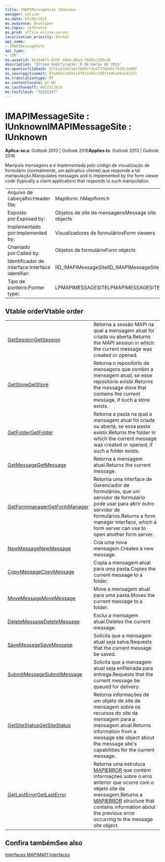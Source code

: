 ```yaml
---
title: IMAPIMessageSite IUnknown
manager: soliver
ms.date: 03/09/2015
ms.audience: Developer
ms.topic: reference
ms.prod: office-online-server
localization_priority: Normal
api_name:
- IMAPIMessageSite
api_type:
- COM
ms.assetid: 883448f5-0d3f-486d-80a3-7b961c209cd0
description: 'Última modificação: 9 de março de 2015'
ms.openlocfilehash: bf21ed1d41a61f600cfded777b699cf620c2e00f
ms.sourcegitcommit: 8fe462c32b91c87911942c188f3445e85a54137c
ms.translationtype: MT
ms.contentlocale: pt-BR
ms.lasthandoff: 04/23/2019
ms.locfileid: "32321347"
---
```

# <a name="imapimessagesite--iunknown"></a><span data-ttu-id="2aac6-103">IMAPIMessageSite : IUnknown</span><span class="sxs-lookup"><span data-stu-id="2aac6-103">IMAPIMessageSite : IUnknown</span></span>

  
  
<span data-ttu-id="2aac6-104">**Aplica-se a**: Outlook 2013 | Outlook 2016</span><span class="sxs-lookup"><span data-stu-id="2aac6-104">**Applies to**: Outlook 2013 | Outlook 2016</span></span> 
  
<span data-ttu-id="2aac6-105">Manipula mensagens e é implementada pelo código de visualização de formulário (normalmente, um aplicativo cliente) que responde a tal manipulação.</span><span class="sxs-lookup"><span data-stu-id="2aac6-105">Manipulates messages and is implemented by the form viewer code (typically a client application) that responds to such manipulation.</span></span>
  
|||
|:-----|:-----|
|<span data-ttu-id="2aac6-106">Arquivo de cabeçalho:</span><span class="sxs-lookup"><span data-stu-id="2aac6-106">Header file:</span></span>  <br/> |<span data-ttu-id="2aac6-107">Mapiform. h</span><span class="sxs-lookup"><span data-stu-id="2aac6-107">Mapiform.h</span></span>  <br/> |
|<span data-ttu-id="2aac6-108">Exposto por:</span><span class="sxs-lookup"><span data-stu-id="2aac6-108">Exposed by:</span></span>  <br/> |<span data-ttu-id="2aac6-109">Objetos de site de mensagens</span><span class="sxs-lookup"><span data-stu-id="2aac6-109">Message site objects</span></span>  <br/> |
|<span data-ttu-id="2aac6-110">Implementado por:</span><span class="sxs-lookup"><span data-stu-id="2aac6-110">Implemented by:</span></span>  <br/> |<span data-ttu-id="2aac6-111">Visualizadores de formulários</span><span class="sxs-lookup"><span data-stu-id="2aac6-111">Form viewers</span></span>  <br/> |
|<span data-ttu-id="2aac6-112">Chamado por:</span><span class="sxs-lookup"><span data-stu-id="2aac6-112">Called by:</span></span>  <br/> |<span data-ttu-id="2aac6-113">Objetos de formulário</span><span class="sxs-lookup"><span data-stu-id="2aac6-113">Form objects</span></span>  <br/> |
|<span data-ttu-id="2aac6-114">Identificador de interface:</span><span class="sxs-lookup"><span data-stu-id="2aac6-114">Interface identifier:</span></span>  <br/> |<span data-ttu-id="2aac6-115">IID_IMAPIMessageSite</span><span class="sxs-lookup"><span data-stu-id="2aac6-115">IID_IMAPIMessageSite</span></span>  <br/> |
|<span data-ttu-id="2aac6-116">Tipo de ponteiro:</span><span class="sxs-lookup"><span data-stu-id="2aac6-116">Pointer type:</span></span>  <br/> |<span data-ttu-id="2aac6-117">LPMAPIMESSAGESITE</span><span class="sxs-lookup"><span data-stu-id="2aac6-117">LPMAPIMESSAGESITE</span></span>  <br/> |
   
## <a name="vtable-order"></a><span data-ttu-id="2aac6-118">Vtable order</span><span class="sxs-lookup"><span data-stu-id="2aac6-118">Vtable order</span></span>

|||
|:-----|:-----|
|[<span data-ttu-id="2aac6-119">GetSession</span><span class="sxs-lookup"><span data-stu-id="2aac6-119">GetSession</span></span>](imapimessagesite-getsession.md) <br/> |<span data-ttu-id="2aac6-120">Retorna a sessão MAPI na qual a mensagem atual foi criada ou aberta.</span><span class="sxs-lookup"><span data-stu-id="2aac6-120">Returns the MAPI session in which the current message was created or opened.</span></span>  <br/> |
|[<span data-ttu-id="2aac6-121">GetStore</span><span class="sxs-lookup"><span data-stu-id="2aac6-121">GetStore</span></span>](imapimessagesite-getstore.md) <br/> |<span data-ttu-id="2aac6-122">Retorna o repositório de mensagens que contém a mensagem atual, se esse repositório existir.</span><span class="sxs-lookup"><span data-stu-id="2aac6-122">Returns the message store that contains the current message, if such a store exists.</span></span>  <br/> |
|[<span data-ttu-id="2aac6-123">GetFolder</span><span class="sxs-lookup"><span data-stu-id="2aac6-123">GetFolder</span></span>](imapimessagesite-getfolder.md) <br/> |<span data-ttu-id="2aac6-124">Retorna a pasta na qual a mensagem atual foi criada ou aberta, se essa pasta existir.</span><span class="sxs-lookup"><span data-stu-id="2aac6-124">Returns the folder in which the current message was created or opened, if such a folder exists.</span></span>  <br/> |
|[<span data-ttu-id="2aac6-125">GetMessage</span><span class="sxs-lookup"><span data-stu-id="2aac6-125">GetMessage</span></span>](imapimessagesite-getmessage.md) <br/> |<span data-ttu-id="2aac6-126">Retorna a mensagem atual.</span><span class="sxs-lookup"><span data-stu-id="2aac6-126">Returns the current message.</span></span>  <br/> |
|[<span data-ttu-id="2aac6-127">GetFormmanager</span><span class="sxs-lookup"><span data-stu-id="2aac6-127">GetFormManager</span></span>](imapimessagesite-getformmanager.md) <br/> |<span data-ttu-id="2aac6-128">Retorna uma interface de Gerenciador de formulários, que um servidor de formulário pode usar para abrir outro servidor de formulários.</span><span class="sxs-lookup"><span data-stu-id="2aac6-128">Returns a form manager interface, which a form server can use to open another form server.</span></span>  <br/> |
|[<span data-ttu-id="2aac6-129">NewMessage</span><span class="sxs-lookup"><span data-stu-id="2aac6-129">NewMessage</span></span>](imapimessagesite-newmessage.md) <br/> |<span data-ttu-id="2aac6-130">Cria uma nova mensagem.</span><span class="sxs-lookup"><span data-stu-id="2aac6-130">Creates a new message.</span></span>  <br/> |
|[<span data-ttu-id="2aac6-131">CopyMessage</span><span class="sxs-lookup"><span data-stu-id="2aac6-131">CopyMessage</span></span>](imapimessagesite-copymessage.md) <br/> |<span data-ttu-id="2aac6-132">Copia a mensagem atual para uma pasta.</span><span class="sxs-lookup"><span data-stu-id="2aac6-132">Copies the current message to a folder.</span></span>  <br/> |
|[<span data-ttu-id="2aac6-133">MoveMessage</span><span class="sxs-lookup"><span data-stu-id="2aac6-133">MoveMessage</span></span>](imapimessagesite-movemessage.md) <br/> |<span data-ttu-id="2aac6-134">Move a mensagem atual para uma pasta.</span><span class="sxs-lookup"><span data-stu-id="2aac6-134">Moves the current message to a folder.</span></span>  <br/> |
|[<span data-ttu-id="2aac6-135">DeleteMessage</span><span class="sxs-lookup"><span data-stu-id="2aac6-135">DeleteMessage</span></span>](imapimessagesite-deletemessage.md) <br/> |<span data-ttu-id="2aac6-136">Exclui a mensagem atual.</span><span class="sxs-lookup"><span data-stu-id="2aac6-136">Deletes the current message.</span></span>  <br/> |
|[<span data-ttu-id="2aac6-137">SaveMessage</span><span class="sxs-lookup"><span data-stu-id="2aac6-137">SaveMessage</span></span>](imapimessagesite-savemessage.md) <br/> |<span data-ttu-id="2aac6-138">Solicita que a mensagem atual seja salva.</span><span class="sxs-lookup"><span data-stu-id="2aac6-138">Requests that the current message be saved.</span></span>  <br/> |
|[<span data-ttu-id="2aac6-139">SubmitMessage</span><span class="sxs-lookup"><span data-stu-id="2aac6-139">SubmitMessage</span></span>](imapimessagesite-submitmessage.md) <br/> |<span data-ttu-id="2aac6-140">Solicita que a mensagem atual seja enfileirada para entrega.</span><span class="sxs-lookup"><span data-stu-id="2aac6-140">Requests that the current message be queued for delivery.</span></span>  <br/> |
|[<span data-ttu-id="2aac6-141">GetSiteStatus</span><span class="sxs-lookup"><span data-stu-id="2aac6-141">GetSiteStatus</span></span>](imapimessagesite-getsitestatus.md) <br/> |<span data-ttu-id="2aac6-142">Retorna informações de um objeto de site de mensagem sobre os recursos do site da mensagem para a mensagem atual.</span><span class="sxs-lookup"><span data-stu-id="2aac6-142">Returns information from a message site object about the message site's capabilities for the current message.</span></span>  <br/> |
|[<span data-ttu-id="2aac6-143">GetLastError</span><span class="sxs-lookup"><span data-stu-id="2aac6-143">GetLastError</span></span>](imapimessagesite-getlasterror.md) <br/> |<span data-ttu-id="2aac6-144">Retorna uma estrutura [MAPIERROR](mapierror.md) que contém informações sobre o erro anterior que ocorre com o objeto site da mensagem.</span><span class="sxs-lookup"><span data-stu-id="2aac6-144">Returns a [MAPIERROR](mapierror.md) structure that contains information about the previous error occurring to the message site object.</span></span>  <br/> |
   
## <a name="see-also"></a><span data-ttu-id="2aac6-145">Confira também</span><span class="sxs-lookup"><span data-stu-id="2aac6-145">See also</span></span>



[<span data-ttu-id="2aac6-146">Interfaces MAPI</span><span class="sxs-lookup"><span data-stu-id="2aac6-146">MAPI Interfaces</span></span>](mapi-interfaces.md)

